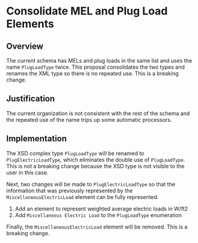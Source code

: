 # Consolidate MEL and Plug Load Elements

## Overview

The current schema has MELs and plug loads in the same list and uses the name `PlugLoadType` twice. This proposal consolidates the two types and renames the XML type so there is no repeated use. This is a breaking change.

## Justification

The current organization is not consistent with the rest of the schema and the repeated use of the name trips up some automatic processors.

## Implementation

The XSD complex type `PlugLoadType` will be renamed to `PlugElectricLoadType`, which eliminates the double use of `PlugLoadType`. This is not a breaking change because the XSD type is not visible to the user in this case.

Next, two changes will be made to `PlugElectricLoadType` so that the information that was previously represented by the `MiscellaneousElectricLoad` element can be fully represented.

1. Add an element to represent weighted average electric loads in W/ft2
2. Add `Miscellaneous Electric Load` to the `PlugLoadType` enumeration

Finally, the `MiscellaneousElectricLoad` element will be removed. This is a breaking change.
